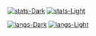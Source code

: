 [![stats-Dark](https://github-readme-stats.vercel.app/api?username=bissakov&show_icons=true&theme=dark#gh-dark-mode-only)](https://github.com/anuraghazra/github-readme-stats#gh-dark-mode-only)
[![stats-Light](https://github-readme-stats.vercel.app/api?username=bissakov&show_icons=true&theme=default#gh-light-mode-only)](https://github.com/anuraghazra/github-readme-stats#gh-light-mode-only)

[![langs-Dark](https://github-readme-stats.vercel.app/api/top-langs/?username=bissakov&layout=donut&theme=dark#gh-dark-mode-only)](https://github.com/anuraghazra/github-readme-stats#gh-dark-mode-only)
[![langs-Light](https://github-readme-stats.vercel.app/api/top-langs/?username=bissakov&layout=donut&theme=default#gh-light-mode-only)](https://github.com/anuraghazra/github-readme-stats#gh-light-mode-only)
